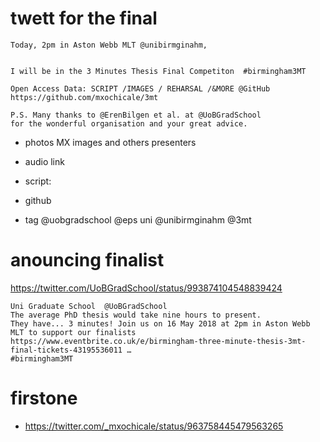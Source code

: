 
#  twett for the final


```
Today, 2pm in Aston Webb MLT @unibirmginahm,


I will be in the 3 Minutes Thesis Final Competiton  #birmingham3MT

Open Access Data: SCRIPT /IMAGES / REHARSAL /&MORE @GitHub https://github.com/mxochicale/3mt

P.S. Many thanks to @ErenBilgen et al. at @UoBGradSchool
for the wonderful organisation and your great advice.
```




* photos MX images and others presenters
* audio link
* script:
* github

* tag @uobgradschool @eps uni @unibirmginahm @3mt


# anouncing finalist 

https://twitter.com/UoBGradSchool/status/993874104548839424

```
Uni Graduate School  @UoBGradSchool
The average PhD thesis would take nine hours to present. 
They have... 3 minutes! Join us on 16 May 2018 at 2pm in Aston Webb MLT to support our finalists 
https://www.eventbrite.co.uk/e/birmingham-three-minute-thesis-3mt-final-tickets-43195536011 … 
#birmingham3MT
```



# firstone

* https://twitter.com/_mxochicale/status/963758445479563265




